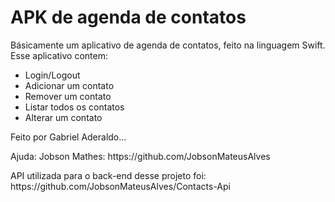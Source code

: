 # APK de agenda de contatos

<p class="apresentacao">
Básicamente um aplicativo de agenda de contatos, feito na linguagem Swift. Esse aplicativo contem:
<ul class="listaAPK">
<li>Login/Logout</li>
<li>Adicionar um contato</li>
<li>Remover um contato</li>
<li>Listar todos os contatos</li>
<li>Alterar um contato</li>
</ul>
<p>Feito por Gabriel Aderaldo...</p>
<p>Ajuda: Jobson Mathes: https://github.com/JobsonMateusAlves</p>
<p>API utilizada para o back-end desse projeto foi: https://github.com/JobsonMateusAlves/Contacts-Api</p>
</P>

<p class="priemiraExplicacao">
  
</P>

